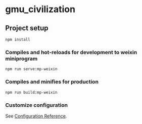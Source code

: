 # gmu_civilization

## Project setup
```
npm install
```

### Compiles and hot-reloads for development to weixin miniprogram
```
npm run serve:mp-weixin

```

### Compiles and minifies for production
```
npm run build:mp-weixin
```

### Customize configuration
See [Configuration Reference](https://cli.vuejs.org/config/).
